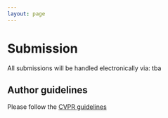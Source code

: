 ```yaml
---
layout: page  
---
```


# Submission

All submissions will be handled electronically via: tba

## Author guidelines

Please follow the [CVPR guidelines](https://cvpr.thecvf.com/Conferences/2023/AuthorGuidelines) 
